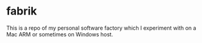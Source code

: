 # fabrik
This is a repo of my personal software factory which I experiment with on a Mac ARM or sometimes on Windows host.
